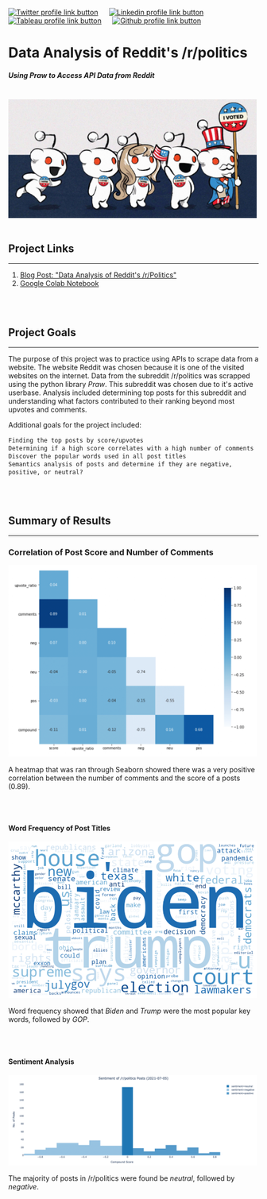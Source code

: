 [<img src="https://img.shields.io/badge/Twitter-%231DA1F2.svg?&sflat&logo=Twitter&logoColor=white" alt="Twitter profile link button" height="20" width="70" />](https://twitter.com/drusho) &emsp; [<img src="https://img.shields.io/badge/Linkedin-%230A66C2.svg?&sflat&logo=linkedin&logoColor=white" alt="Linkedin profile link button" height="20" width="70" />](https://linkedin.com/in/davidrusho) &emsp; [<img src="https://img.shields.io/badge/Tableau-%23ff4d4d.svg?&sflat&logo=tableau&logoColor=white" alt="Tableau profile link button" height="20" width="70" >](https://public.tableau.com/app/profile/drusho) &emsp; [<img src="https://img.shields.io/badge/Github Blog-%23181717.svg?&style=flat&logo=github&logoColor=white" alt="Github profile link button" height="20" width="90" alt="Github Blog Button"/>](https://drusho.github.io/blog)

# Data Analysis of Reddit's /r/politics
##### _Using Praw to Access API Data from Reddit_

<br> 

<img src="https://raw.githubusercontent.com/drusho/eda_reddit_politics/main/assets/reddit_politics.jpg" width="500">

<br>
<br>

## Project Links
---

1. [Blog Post: "Data Analysis of Reddit's /r/Politics"](https://drusho.github.io/api/nlp/pandas/plotly/texthero/praw/reddit/2021/07/05/reddit-politics-eda.html)
2. [Google Colab Notebook](https://colab.research.google.com/drive/1agUoLToktaw5SvuUzPnNigftivS_qLmt?usp=sharing)

<br>
<br>

## Project Goals
---

The purpose of this project was to practice using APIs to scrape data from a website. The website Reddit was chosen because it is one of the visited websites on the internet.  Data from the subreddit /r/politics was scrapped using the python library _Praw_.  This subreddit was chosen due to it's active userbase.  Analysis included determining top posts for this subreddit and understanding what factors contributed to their ranking beyond most upvotes and comments.  

Additional goals for the project included:

    Finding the top posts by score/upvotes
    Determining if a high score correlates with a high number of comments
    Discover the popular words used in all post titles
    Semantics analysis of posts and determine if they are negative, positive, or neutral?


<br>
<br>

## Summary of Results
---
### __Correlation of Post Score and Number of Comments__

<img src="https://raw.githubusercontent.com/drusho/eda_reddit_politics/main/reports/figures/Correlation%20of%20Dataframe%20(Heatmap).png" width="500"/>

A heatmap that was ran through Seaborn showed there was a very positive correlation between the number of comments and the score of a posts (0.89).

<br>
<br>

#### __Word Frequency of Post Titles__

<img src="https://raw.githubusercontent.com/drusho/eda_reddit_politics/main/reports/figures/Word%20Frequency%20of%20Post%20Titles%20(Wordcloud).png" width="500"/>

Word frequency showed that _Biden_ and _Trump_ were the most popular key words, followed by _GOP_.

<br>
<br>

#### __Sentiment Analysis__
<img src="https://raw.githubusercontent.com/drusho/eda_reddit_politics/main/reports/figures/Sentiment%20of%20Post%20Titles%20(Histogram%20Plot).png" width="500">

The majority of posts in /r/politics were found be _neutral_, followed by _negative_.

